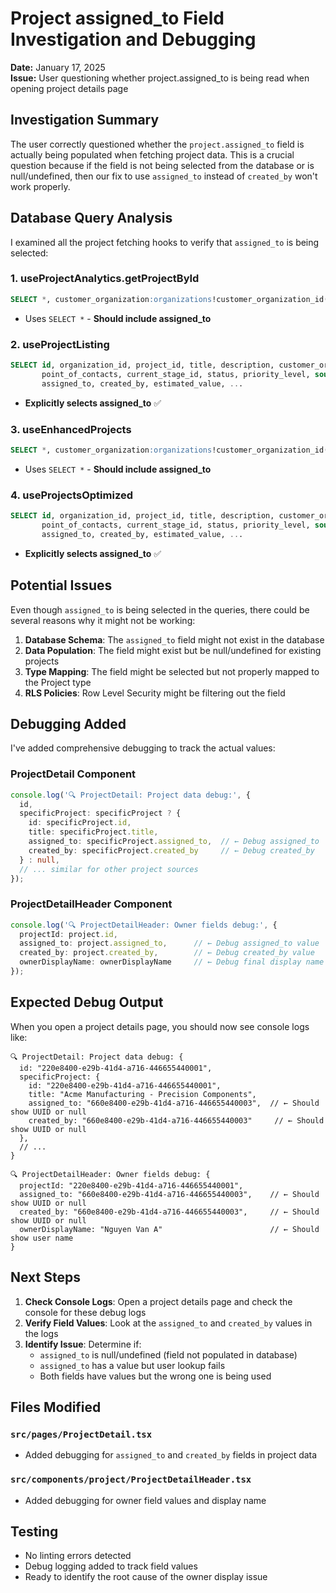 # Project assigned_to Field Investigation and Debugging

**Date:** January 17, 2025  
**Issue:** User questioning whether project.assigned_to is being read when opening project details page

## Investigation Summary

The user correctly questioned whether the `project.assigned_to` field is actually being populated when fetching project data. This is a crucial question because if the field is not being selected from the database or is null/undefined, then our fix to use `assigned_to` instead of `created_by` won't work properly.

## Database Query Analysis

I examined all the project fetching hooks to verify that `assigned_to` is being selected:

### 1. useProjectAnalytics.getProjectById
```sql
SELECT *, customer_organization:organizations!customer_organization_id(*), current_stage:workflow_stages(*)
```
- Uses `SELECT *` - **Should include assigned_to**

### 2. useProjectListing
```sql
SELECT id, organization_id, project_id, title, description, customer_organization_id, 
       point_of_contacts, current_stage_id, status, priority_level, source, 
       assigned_to, created_by, estimated_value, ...
```
- **Explicitly selects assigned_to** ✅

### 3. useEnhancedProjects
```sql
SELECT *, customer_organization:organizations!customer_organization_id(*), current_stage:workflow_stages(*)
```
- Uses `SELECT *` - **Should include assigned_to**

### 4. useProjectsOptimized
```sql
SELECT id, organization_id, project_id, title, description, customer_organization_id,
       point_of_contacts, current_stage_id, status, priority_level, source,
       assigned_to, created_by, estimated_value, ...
```
- **Explicitly selects assigned_to** ✅

## Potential Issues

Even though `assigned_to` is being selected in the queries, there could be several reasons why it might not be working:

1. **Database Schema**: The `assigned_to` field might not exist in the database
2. **Data Population**: The field might exist but be null/undefined for existing projects
3. **Type Mapping**: The field might be selected but not properly mapped to the Project type
4. **RLS Policies**: Row Level Security might be filtering out the field

## Debugging Added

I've added comprehensive debugging to track the actual values:

### ProjectDetail Component
```typescript
console.log('🔍 ProjectDetail: Project data debug:', {
  id,
  specificProject: specificProject ? { 
    id: specificProject.id, 
    title: specificProject.title,
    assigned_to: specificProject.assigned_to,  // ← Debug assigned_to
    created_by: specificProject.created_by     // ← Debug created_by
  } : null,
  // ... similar for other project sources
});
```

### ProjectDetailHeader Component
```typescript
console.log('🔍 ProjectDetailHeader: Owner fields debug:', {
  projectId: project.id,
  assigned_to: project.assigned_to,      // ← Debug assigned_to value
  created_by: project.created_by,        // ← Debug created_by value
  ownerDisplayName: ownerDisplayName     // ← Debug final display name
});
```

## Expected Debug Output

When you open a project details page, you should now see console logs like:

```
🔍 ProjectDetail: Project data debug: {
  id: "220e8400-e29b-41d4-a716-446655440001",
  specificProject: {
    id: "220e8400-e29b-41d4-a716-446655440001",
    title: "Acme Manufacturing - Precision Components",
    assigned_to: "660e8400-e29b-41d4-a716-446655440003",  // ← Should show UUID or null
    created_by: "660e8400-e29b-41d4-a716-446655440003"     // ← Should show UUID or null
  },
  // ...
}

🔍 ProjectDetailHeader: Owner fields debug: {
  projectId: "220e8400-e29b-41d4-a716-446655440001",
  assigned_to: "660e8400-e29b-41d4-a716-446655440003",    // ← Should show UUID or null
  created_by: "660e8400-e29b-41d4-a716-446655440003",     // ← Should show UUID or null
  ownerDisplayName: "Nguyen Van A"                        // ← Should show user name
}
```

## Next Steps

1. **Check Console Logs**: Open a project details page and check the console for these debug logs
2. **Verify Field Values**: Look at the `assigned_to` and `created_by` values in the logs
3. **Identify Issue**: Determine if:
   - `assigned_to` is null/undefined (field not populated in database)
   - `assigned_to` has a value but user lookup fails
   - Both fields have values but the wrong one is being used

## Files Modified

### `src/pages/ProjectDetail.tsx`
- Added debugging for `assigned_to` and `created_by` fields in project data

### `src/components/project/ProjectDetailHeader.tsx`
- Added debugging for owner field values and display name

## Testing

- No linting errors detected
- Debug logging added to track field values
- Ready to identify the root cause of the owner display issue

